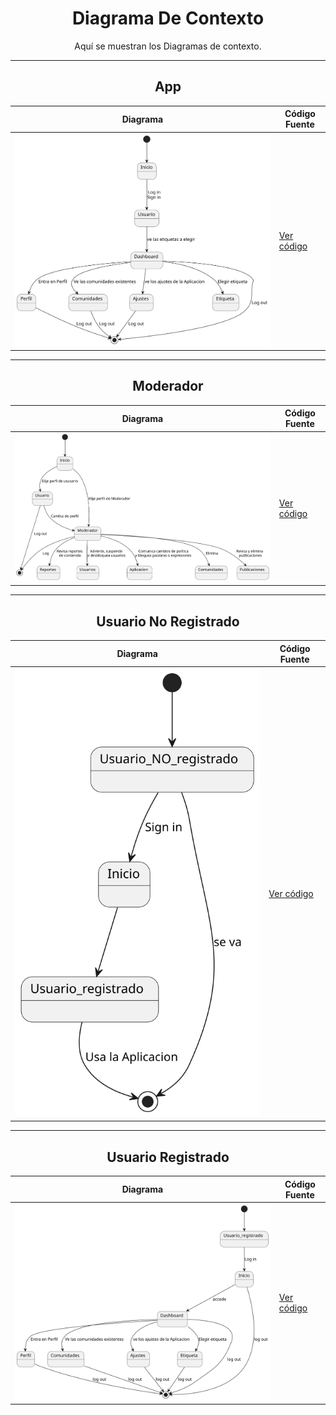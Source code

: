<div align="center">

# Diagrama De Contexto

Aquí se muestran los Diagramas de contexto.

---
## App

| **Diagrama** | **Código Fuente** |
|--------------|--------------------|
| ![App](/CdU/DdContexto_app/1ª_Iteración/DdContexto_App.svg) | [Ver código](/CdU/DdContexto_app/1ª_Iteración/DdContexto_app.puml) |

---
## Moderador

| **Diagrama** | **Código Fuente** |
|--------------|--------------------|
| ![Moderador](/CdU/DdContexto_Mod/1ª_Iteración/DdContexto_Mod.svg) | [Ver código](/CdU/DdContexto_Mod/1ª_Iteración/DdContexto_Mod.puml) |

---
## Usuario No Registrado

| **Diagrama** | **Código Fuente** |
|--------------|--------------------|
| ![UsuarioNR](/CdU/DdContexto_UsuarioNR/1ª_Iteración/DdContexto_UsuarioNR.svg) | [Ver código](/CdU/DdContexto_UsuarioNR/1ª_Iteración/DdContexto_UsuarioNR.puml) |

---
## Usuario Registrado

| **Diagrama** | **Código Fuente** |
|--------------|--------------------|
| ![UsuarioR](/CdU/DdContexto_UsuarioR/1ª_Iteración/DdContexto_UsuarioR.svg) | [Ver código](/CdU/DdContexto_UsuarioR/1ª_Iteración/DdContexto_UsuarioR.puml) |

</div>